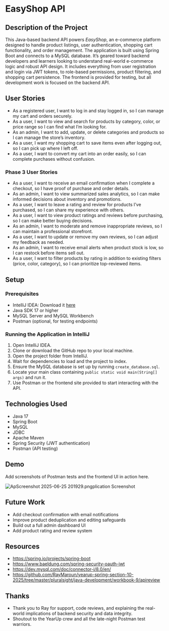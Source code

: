# EasyShop API

## Description of the Project

This Java-based backend API powers *EasyShop*, an e-commerce platform designed to handle product listings, user authentication, shopping cart functionality, and order management. The application is built using Spring Boot and connects to a MySQL database. It’s geared toward backend developers and learners looking to understand real-world e-commerce logic and robust API design. It includes everything from user registration and login via JWT tokens, to role-based permissions, product filtering, and shopping cart persistence. The frontend is provided for testing, but all development work is focused on the backend API.


## User Stories

- As a registered user, I want to log in and stay logged in, so I can manage my cart and orders securely.
- As a user, I want to view and search for products by category, color, or price range so I can find what I’m looking for.
- As an admin, I want to add, update, or delete categories and products so I can manage the store’s inventory.
- As a user, I want my shopping cart to save items even after logging out, so I can pick up where I left off.
- As a user, I want to convert my cart into an order easily, so I can complete purchases without confusion.

### Phase 3 User Stories

- As a user, I want to receive an email confirmation when I complete a checkout, so I have proof of purchase and order details.
- As an admin, I want to view summarized sales analytics, so I can make informed decisions about inventory and promotions.
- As a user, I want to leave a rating and review for products I’ve purchased, so I can share my experience with others.
- As a user, I want to view product ratings and reviews before purchasing, so I can make better buying decisions.
- As an admin, I want to moderate and remove inappropriate reviews, so I can maintain a professional storefront.
- As a user, I want to update or remove my own reviews, so I can adjust my feedback as needed.
- As an admin, I want to receive email alerts when product stock is low, so I can restock before items sell out.
- As a user, I want to filter products by rating in addition to existing filters (price, color, category), so I can prioritize top-reviewed items.

## Setup

### Prerequisites

- IntelliJ IDEA: Download it [here](https://www.jetbrains.com/idea/download/)
- Java SDK 17 or higher
- MySQL Server and MySQL Workbench
- Postman (optional, for testing endpoints)

### Running the Application in IntelliJ

1. Open IntelliJ IDEA.
2. Clone or download the GitHub repo to your local machine.
3. Open the project folder from IntelliJ.
4. Wait for dependencies to load and the project to index.
5. Ensure the MySQL database is set up by running `create_database.sql`.
6. Locate your main class containing `public static void main(String[] args)` and run it.
7. Use Postman or the frontend site provided to start interacting with the API.

## Technologies Used

- Java 17
- Spring Boot
- MySQL
- JDBC
- Apache Maven
- Spring Security (JWT authentication)
- Postman (API testing)

## Demo

Add screenshots of Postman tests and the frontend UI in action here.

![Ap![Screenshot 2025-06-25 201929.png](../../../../../../../../Pictures/Screenshots/Screenshot%202025-06-25%20201929.png)plication Screenshot](path/to/your/screenshot.png)

## Future Work

- Add checkout confirmation with email notifications
- Improve product deduplication and editing safeguards
- Build out a full admin dashboard UI
- Add product rating and review system

## Resources

- https://spring.io/projects/spring-boot
- https://www.baeldung.com/spring-security-oauth-jwt
- https://dev.mysql.com/doc/connector-j/8.0/en/
- https://github.com/RayMaroun/yearup-spring-section-10-2025/tree/master/pluralsight/java-development/workbook-9/apireview

## Thanks

- Thank you to Ray for support, code reviews, and explaining the real-world implications of backend security and data integrity.
- Shoutout to the YearUp crew and all the late-night Postman test warriors.